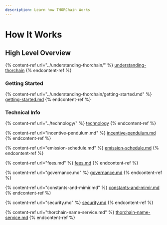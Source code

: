 ```yaml
---
description: Learn how THORChain Works
---
```


# How It Works

## High Level Overview

{% content-ref url="../understanding-thorchain/" %}
[understanding-thorchain](../understanding-thorchain/)
{% endcontent-ref %}

### Getting Started

{% content-ref url="../understanding-thorchain/getting-started.md" %}
[getting-started.md](../understanding-thorchain/getting-started.md)
{% endcontent-ref %}

### Technical Info

{% content-ref url="../technology/" %}
[technology](../technology/)
{% endcontent-ref %}

{% content-ref url="incentive-pendulum.md" %}
[incentive-pendulum.md](incentive-pendulum.md)
{% endcontent-ref %}

{% content-ref url="emission-schedule.md" %}
[emission-schedule.md](emission-schedule.md)
{% endcontent-ref %}

{% content-ref url="fees.md" %}
[fees.md](fees.md)
{% endcontent-ref %}

{% content-ref url="governance.md" %}
[governance.md](governance.md)
{% endcontent-ref %}

{% content-ref url="constants-and-mimir.md" %}
[constants-and-mimir.md](constants-and-mimir.md)
{% endcontent-ref %}

{% content-ref url="security.md" %}
[security.md](security.md)
{% endcontent-ref %}

{% content-ref url="thorchain-name-service.md" %}
[thorchain-name-service.md](thorchain-name-service.md)
{% endcontent-ref %}
